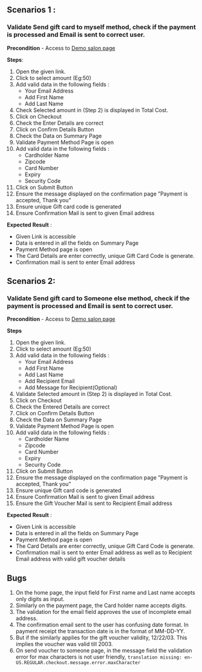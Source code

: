 
## Scenarios  1 :
  
### Validate  Send gift card to myself method, check if the payment is processed and Email is sent to correct user.

**Precondition** - Access to  [Demo salon page](https://gift-cards.phorest.com/salons/demo-us#)

**Steps**:

 1. Open the given link.
 2. Click to select amount (Eg:50)
 3. Add valid data in the following fields :
	- Your Email Address
	- Add First Name
	- Add Last Name
 4. Check Selected amount in (Step 2) is displayed in Total Cost.
 5. Click on Checkout
 6. Check the Enter Details are correct
 7. Click on Confirm Details Button
 8. Check the Data on Summary Page
 9. Validate Payment Method Page is open
 10. Add valid data in the following fields :
		- Cardholder Name
		- Zipcode
		- Card Number
		- Expiry
		- Security Code
 11. Click on Submit Button
 12. Ensure the message displayed on the confirmation page ”Payment is accepted, Thank you”
 13. Ensure unique Gift card code is generated
 14. Ensure Confirmation Mail is sent to given Email address

**Expected Result** :

 - Given Link is accessible
 - Data is entered in all the fields on Summary Page
 - Payment Method page is open
 - The Card Details are enter correctly, unique Gift Card Code is generate.
 - Confirmation mail is sent to enter Email address

## Scenarios  2:

### Validate Send gift card to Someone else method, check if the payment is processed and Email is sent to correct user.


**Precondition** - Access to  [Demo salon page](https://gift-cards.phorest.com/salons/demo-us#)

**Steps**
 1. Open the given link.
 2. Click to select amount (Eg:50)
 3. Add valid data in the following fields :
	- Your Email Address
	- Add First Name
	- Add Last Name
	- Add Recipient Email
	- Add Message for Recipient(Optional)
 4. Validate Selected amount in (Step 2) is displayed in Total Cost.
 5. Click on Checkout
 6. Check the Entered Details are correct
 7. Click on Confirm Details Button
 8. Check the Data on Summary Page
 9. Validate Payment Method Page is open
 10. Add valid data in the following fields :
		- Cardholder Name
		- Zipcode
		- Card Number
		- Expiry
		- Security Code
 11. Click on Submit Button
 12. Ensure the message displayed on the confirmation page ”Payment is accepted, Thank you”
 13. Ensure unique Gift card code is generated
 14. Ensure Confirmation Mail is sent to given Email address
 15. Ensure the Gift Voucher Mail is sent to Recipient Email address

**Expected Result** :

 - Given Link is accessible
 - Data is entered in all the fields on Summary Page
 - Payment Method page is open
 - The Card Details are enter correctly, unique Gift Card Code is generate.
 - Confirmation mail is sent to enter Email address as well as to Recipient Email address with valid gift voucher details


## Bugs

 1. On the home page, the input field for First name and Last name  	accepts only digits as input.
 2. Similarly on the payment page, the Card holder name accepts digits.
 3. The validation for the email field approves the use of incomplete email address.
 4. The confirmation email sent to the user has confusing date format. In payment receipt the transaction date is in the format of MM-DD-YY.
 5. But if the similarly applies for the gift voucher validity, 12/22/03. This implies the voucher was valid till 2003.
 6. On send voucher to someone page, in the message field the validation error for max characters is not user friendly, `translation missing: en-US.REGULAR.checkout.message.error.maxCharacter`

